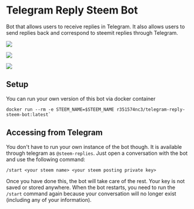 # Telegram Reply Steem Bot

Bot that allows users to receive replies in Telegram. It also allows users to send replies back and correspond to steemit replies through Telegram.

![](images/telegram1.png)

![](images/telegram2.png)

![](images/telegram3.png)

## Setup

You can run your own version of this bot via docker container

```
docker run --rm -e STEEM_NAME=$STEEM_NAME r351574nc3/telegram-reply-steem-bot:latest`
```

## Accessing from Telegram

You don't have to run your own instance of the bot though. It is available through telegram as `@steem-replies`. Just open a conversation with the bot and use the following command:

```
/start <your steem name> <your steem posting private key>
```

Once you have done this, the bot will take care of the rest. Your key is not saved or stored anywhere. When the bot restarts, you need to run the `/start` command again because your conversation will no longer exist (including any of your information).
